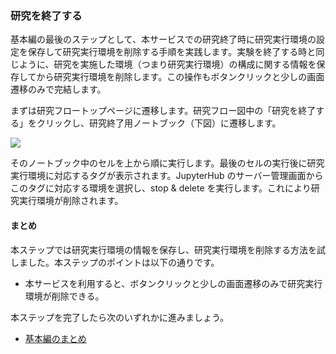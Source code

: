 ### 研究を終了する
<!-- GRDM上で削除すれば終わり -->
基本編の最後のステップとして、本サービスでの研究終了時に研究実行環境の設定を保存して研究実行環境を削除する手順を実践します。実験を終了する時と同じように、研究を実施した環境（つまり研究実行環境）の構成に関する情報を保存してから研究実行環境を削除します。この操作もボタンクリックと少しの画面遷移のみで完結します。

まずは研究フロートップページに遷移します。研究フロー図中の「研究を終了する」をクリックし、研究終了用ノートブック（下図）に遷移します。

![](./images/research_flow_finish_research.png)

そのノートブック中のセルを上から順に実行します。最後のセルの実行後に研究実行環境に対応するタグが表示されます。JupyterHub のサーバー管理画面からこのタグに対応する環境を選択し、stop & delete を実行します。これにより研究実行環境が削除されます。

#### まとめ

本ステップでは研究実行環境の情報を保存し、研究実行環境を削除する方法を試しました。本ステップのポイントは以下の通りです。

* 本サービスを利用すると、ボタンクリックと少しの画面遷移のみで研究実行環境が削除できる。

本ステップを完了したら次のいずれかに進みましょう。

* [基本編のまとめ](../summary.md)
